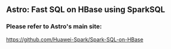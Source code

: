 ## Astro: Fast SQL on HBase using SparkSQL
### Please refer to Astro's main site: 
https://github.com/Huawei-Spark/Spark-SQL-on-HBase
